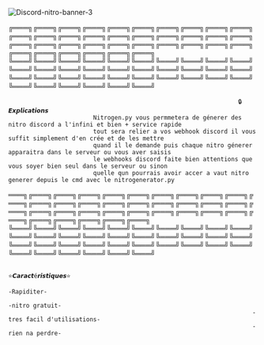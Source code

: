 ![Discord-nitro-banner-3](https://user-images.githubusercontent.com/100368432/155583912-b6b38596-a668-4272-9f6a-a9a3f47a64cd.jpg)

                    
                                                                                                                                                             
╔═══╗╔═══╗╔═══╗╔═══╗╔═══╗╔═══╗╔═══╗╔═══╗╔═══╗╔═══╗╔═══╗╔═══╗╔═══╗╔═══╗╔═══╗╔═══╗╔═══╗╔═══╗╔═══╗╔═══╗╔═══╗╔═══╗╔═══╗╔═══╗╔═══╗╔═══╗╔═══╗╔═══╗╔═══╗╔═══╗╔═══╗╔═══╗╔═══╗╔═══╗╔═══╗╔═══╗
╚═══╝╚═══╝╚═══╝╚═══╝╚═══╝╚═══╝╚═══╝╚═══╝╚═══╝╚═══╝╚═══╝╚═══╝╚═══╝╚═══╝╚═══╝╚═══╝╚═══╝╚═══╝╚═══╝╚═══╝╚═══╝╚═══╝╚═══╝╚═══╝╚═══╝╚═══╝╚═══╝╚═══╝╚═══╝╚═══╝╚═══╝╚═══╝╚═══╝╚═══╝╚═══╝╚═══╝
                                         

                                                                     🔒𝙀𝙭𝙥𝙡𝙞𝙘𝙖𝙩𝙞𝙤𝙣𝙨
                            Nitrogen.py vous permmetera de génerer des nitro discord a l'infini et bien + service rapide
                            tout sera relier a vos webhook discord il vous suffit simplement d'en crée et de les mettre 
                            quand il le demande puis chaque nitro génerer apparaitra dans le serveur ou vous aver saisis 
                            le webhooks discord faite bien attentions que vous soyer bien seul dans le serveur ou sinon
                            quelle qun pourrais avoir accer a vaut nitro generer depuis le cmd avec le nitrogenerator.py
                                                                    



═══╗╔═══╗╔═══╗╔═══╗╔═══╗╔═══╗╔═══╗╔═══╗╔═══╗╔═══╗╔═══╗╔═══╗╔═══╗╔═══╗╔═══╗╔═══╗╔═══╗╔═══╗╔═══╗╔═══╗╔═══╗╔═══╗╔═══╗╔═══╗╔═══╗╔═══╗╔═══╗╔═══╗╔═══╗╔═══╗╔═══╗╔═══╗╔═══╗╔═══╗╔═══╗╔═══╗
╚═══╝╚═══╝╚═══╝╚═══╝╚═══╝╚═══╝╚═══╝╚═══╝╚═══╝╚═══╝╚═══╝╚═══╝╚═══╝╚═══╝╚═══╝╚═══╝╚═══╝╚═══╝╚═══╝╚═══╝╚═══╝╚═══╝╚═══╝╚═══╝╚═══╝╚═══╝╚═══╝╚═══╝╚═══╝╚═══╝╚═══╝╚═══╝╚═══╝╚═══╝╚═══╝╚═══╝


                                                                     
                                                                     
                                                                       ⭐𝘾𝙖𝙧𝙖𝙘𝙩é𝙧𝙞𝙨𝙩𝙞𝙦𝙪𝙚𝙨⭐
                                                                           -Rapiditer-
                                                                           -nitro gratuit-
                                                                         -tres facil d'utilisations-
                                                                         -rien na perdre-
